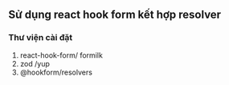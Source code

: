 ## Sử dụng react hook form kết hợp resolver

### Thư viện cài đặt

1. react-hook-form/ formilk
2. zod /yup
3. @hookform/resolvers
